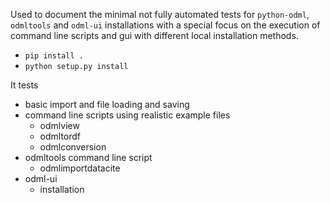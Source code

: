 Used to document the minimal not fully automated tests for `python-odml`, `odmltools` and `odml-ui` installations with a special focus on the execution of command line scripts and gui with different local installation methods.
- `pip install .`
- `python setup.py install`

It tests
- basic import and file loading and saving
- command line scripts using realistic example files
  - odmlview
  - odmltordf
  - odmlconversion
- odmltools command line script
  - odmlimportdatacite
- odml-ui
  - installation
